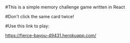 
#This is a simple memory challenge game written in React

#Don't click the same card twice!

#Use this link to play:

https://fierce-bayou-49431.herokuapp.com/

